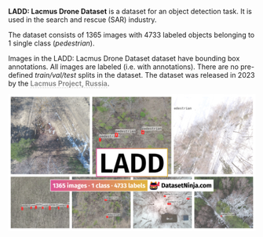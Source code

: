 **LADD: Lacmus Drone Dataset** is a dataset for an object detection task. It is used in the search and rescue (SAR) industry. 

The dataset consists of 1365 images with 4733 labeled objects belonging to 1 single class (*pedestrian*).

Images in the LADD: Lacmus Drone Dataset dataset have bounding box annotations. All images are labeled (i.e. with annotations). There are no pre-defined <i>train/val/test</i> splits in the dataset. The dataset was released in 2023 by the <span style="font-weight: 600; color: grey; border-bottom: 1px dashed #d3d3d3;">Lacmus Project, Russia</span>.

<img src="https://github.com/dataset-ninja/lacmus-drone-dataset/raw/main/visualizations/poster.png">
